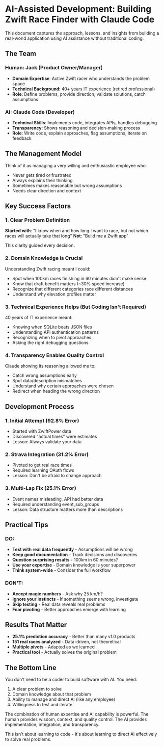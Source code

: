 # AI-Assisted Development: Building Zwift Race Finder with Claude Code

This document captures the approach, lessons, and insights from building a real-world application using AI assistance without traditional coding.

## The Team

### Human: Jack (Product Owner/Manager)
- **Domain Expertise**: Active Zwift racer who understands the problem space
- **Technical Background**: 40+ years IT experience (retired professional)
- **Role**: Define problems, provide direction, validate solutions, catch assumptions

### AI: Claude Code (Developer)
- **Technical Skills**: Implements code, integrates APIs, handles debugging
- **Transparency**: Shows reasoning and decision-making process
- **Role**: Write code, explain approaches, flag assumptions, iterate on feedback

## The Management Model

Think of it as managing a very willing and enthusiastic employee who:
- Never gets tired or frustrated
- Always explains their thinking
- Sometimes makes reasonable but wrong assumptions
- Needs clear direction and context

## Key Success Factors

### 1. Clear Problem Definition
**Started with**: "I know when and how long I want to race, but not which races will actually take that long"
**Not**: "Build me a Zwift app"

This clarity guided every decision.

### 2. Domain Knowledge is Crucial
Understanding Zwift racing meant I could:
- Spot when 100km races finishing in 60 minutes didn't make sense
- Know that draft benefit matters (~30% speed increase)
- Recognize that different categories race different distances
- Understand why elevation profiles matter

### 3. Technical Experience Helps (But Coding Isn't Required)
40 years of IT experience meant:
- Knowing when SQLite beats JSON files
- Understanding API authentication patterns
- Recognizing when to pivot approaches
- Asking the right debugging questions

### 4. Transparency Enables Quality Control
Claude showing its reasoning allowed me to:
- Catch wrong assumptions early
- Spot data/description mismatches
- Understand why certain approaches were chosen
- Redirect when heading the wrong direction

## Development Process

### 1. Initial Attempt (92.8% Error)
- Started with ZwiftPower data
- Discovered "actual times" were estimates
- Lesson: Always validate your data

### 2. Strava Integration (31.2% Error)
- Pivoted to get real race times
- Required learning OAuth flows
- Lesson: Don't be afraid to change approach

### 3. Multi-Lap Fix (25.1% Error)
- Event names misleading, API had better data
- Required understanding event_sub_groups
- Lesson: Data structure matters more than descriptions

## Practical Tips

### DO:
- **Test with real data frequently** - Assumptions will be wrong
- **Keep good documentation** - Track decisions and discoveries
- **Question surprising results** - 100km in 60 minutes?
- **Use your expertise** - Domain knowledge is your superpower
- **Think system-wide** - Consider the full workflow

### DON'T:
- **Accept magic numbers** - Ask why 25 km/h?
- **Ignore your instincts** - If something seems wrong, investigate
- **Skip testing** - Real data reveals real problems
- **Fear pivoting** - Better approaches emerge with learning

## Results That Matter

- **25.1% prediction accuracy** - Better than many v1.0 products
- **151 real races analyzed** - Data-driven, not theoretical
- **Multiple pivots** - Adapted as we learned
- **Practical tool** - Actually solves the original problem

## The Bottom Line

You don't need to be a coder to build software with AI. You need:
1. A clear problem to solve
2. Domain knowledge about that problem
3. Ability to manage and direct AI (like any employee)
4. Willingness to test and iterate

The combination of human expertise and AI capability is powerful. The human provides wisdom, context, and quality control. The AI provides implementation, integration, and transparency.

This isn't about learning to code - it's about learning to direct AI effectively to solve real problems.